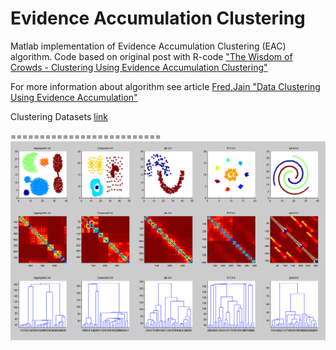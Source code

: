 # Evidence Accumulation Clustering

Matlab implementation of Evidence Accumulation Clustering (EAC) algorithm.
Code based on original post with
R-code ["The Wisdom of Crowds - Clustering Using Evidence Accumulation Clustering"](http://things-about-r.tumblr.com/post/43894016034/the-wisdom-of-crowds-clustering-using-evidence)

For more information about algorithm see article [ Fred,Jain "Data Clustering Using Evidence Accumulation"](http://www.lx.it.pt/~afred/anawebit/articles/AFred_AJain_ICPR2002.pdf)

Clustering Datasets [link](http://cs.joensuu.fi/sipu/datasets/)

==========================
![alt tag](img/eac_matlab_demo.png)
